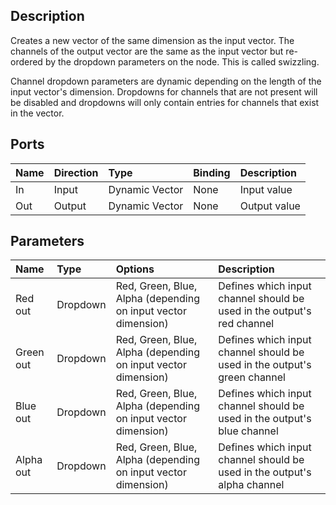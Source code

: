 ## Description

Creates a new vector of the same dimension as the input vector. The channels of the output vector are the same as the input vector but re-ordered by the dropdown parameters on the node. This is called swizzling.

Channel dropdown parameters are dynamic depending on the length of the input vector's dimension. Dropdowns for channels that are not present will be disabled and dropdowns will only contain entries for channels that exist in the vector.

## Ports

| Name        | Direction           | Type  | Binding | Description |
|:------------ |:-------------|:-----|:---|:---|
| In      | Input | Dynamic Vector | None | Input value |
| Out | Output      |    Dynamic Vector | None | Output value |

## Parameters

| Name        | Type           | Options  | Description |
|:------------ |:-------------|:-----|:---|
| Red out      | Dropdown | Red, Green, Blue, Alpha (depending on input vector dimension) | Defines which input channel should be used in the output's red channel |
| Green out      | Dropdown | Red, Green, Blue, Alpha (depending on input vector dimension) | Defines which input channel should be used in the output's green channel |
| Blue out      | Dropdown | Red, Green, Blue, Alpha (depending on input vector dimension) | Defines which input channel should be used in the output's blue channel |
| Alpha out      | Dropdown | Red, Green, Blue, Alpha (depending on input vector dimension) | Defines which input channel should be used in the output's alpha channel |